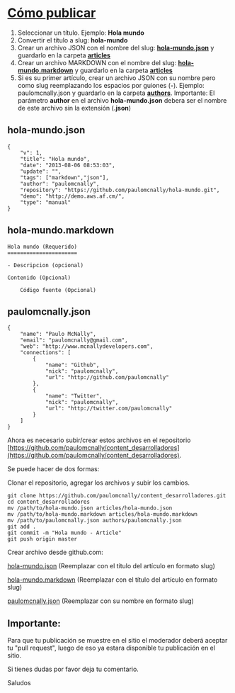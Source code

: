 [Cómo publicar](/articulo/como-publicar)
========================================

1.  Seleccionar un título. Ejemplo: **Hola mundo**
2.  Convertir el título a slug: **hola-mundo**
3.  Crear un archivo JSON con el nombre del slug: **[hola-mundo.json](https://gist.github.com/paulomcnally/6163629)** y guardarlo en la carpeta **[articles](https://github.com/paulomcnally/content_desarrolladores/blob/master/articles)**
4.  Crear un archivo MARKDOWN con el nombre del slug: **[hola-mundo.markdown](https://gist.github.com/paulomcnally/6163909)** y guardarlo en la carpeta **[articles](https://github.com/paulomcnally/content_desarrolladores/blob/master/articles)**
5.  Si es su primer artículo, crear un archivo JSON con su nombre pero como slug reemplazando los espacios por guiones (**-**). Ejemplo: paulomcnally.json y guardarlo en la carpeta **[authors](https://github.com/paulomcnally/content_desarrolladores/blob/master/authors)**. Importante: El parámetro **author** en el archivo **hola-mundo.json** debera ser el nombre de este archivo sin la extensión (**.json**)


## hola-mundo.json
    {
        "v": 1,
        "title": "Hola mundo",
        "date": "2013-08-06 08:53:03",
        "update": "",
        "tags": ["markdown","json"],
        "author": "paulomcnally",
        "repository": "https://github.com/paulomcnally/hola-mundo.git",
        "demo": "http://demo.aws.af.cm/",
        "type": "manual"
    }


## hola-mundo.markdown
    Hola mundo (Requerido)
    ======================

    - Descripcion (opcional)

    Contenido (Opcional)

        Código fuente (Opcional)


## paulomcnally.json
    {
        "name": "Paulo McNally",
        "email": "paulomcnally@gmail.com",
        "web": "http://www.mcnallydevelopers.com",
        "connections": [
            {
                "name": "Github",
                "nick": "paulomcnally",
                "url": "http://github.com/paulomcnally"
            },
            {
                "name": "Twitter",
                "nick": "paulomcnally",
                "url": "http://twitter.com/paulomcnally"
            }
        ]
    }


Ahora es necesario subir/crear estos archivos en el repositorio [https://github.com/paulomcnally/content_desarrolladores](https://github.com/paulomcnally/content_desarrolladores).

Se puede hacer de dos formas:

Clonar el repositorio, agregar los archivos y subir los cambios.


    git clone https://github.com/paulomcnally/content_desarrolladores.git
    cd content_desarrolladores
    mv /path/to/hola-mundo.json articles/hola-mundo.json
    mv /path/to/hola-mundo.markdown articles/hola-mundo.markdown
    mv /path/to/paulomcnally.json authors/paulomcnally.json
    git add .
    git commit -m "Hola mundo - Article"
    git push origin master


Crear archivo desde github.com:

[hola-mundo.json](https://github.com/paulomcnally/content_desarrolladores/new/master?filename=articles/hola-mundo.json) (Reemplazar con el título del artículo en formato slug)

[hola-mundo.markdown](https://github.com/paulomcnally/content_desarrolladores/new/master?filename=articles/hola-mundo.markdown) (Reemplazar con el título del artículo en formato slug)

[paulomcnally.json](https://github.com/paulomcnally/content_desarrolladores/new/master?filename=authors/paulomcnally.json) (Reemplazar con su nombre en formato slug)


## Importante:

Para que tu publicación se muestre en el sitio el moderador deberá aceptar tu "pull request", luego de eso ya estara disponible tu publicación en el sitio.

Si tienes dudas por favor deja tu comentario.

Saludos
